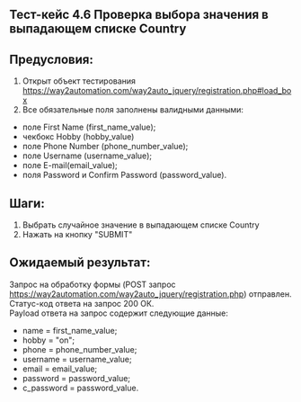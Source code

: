 ## Тест-кейс 4.6 Проверка выбора значения в выпадающем списке Country

## Предусловия:
1. Открыт объект тестирования
https://way2automation.com/way2auto_jquery/registration.php#load_box
2. Все обязательные поля заполнены валидными данными:
 - поле First Name (first_name_value);
 - чекбокс Hobby (hobby_value)
 - поле Phone Number (phone_number_value);
 - поле Username (username_value);
 - поле E-mail(email_value);
 - поля Password и Confirm Password (password_value).

## Шаги:
1. Выбрать случайное значение в выпадающем списке Country
2. Нажать на кнопку "SUBMIT"

## Ожидаемый результат:
Запрос на обработку формы (POST запрос https://way2automation.com/way2auto_jquery/registration.php) отправлен.  
Статус-код ответа на запрос 200 ОК.  
Payload ответа на запрос содержит следующие данные:
 - name = first_name_value;
 - hobby = "on";
 - phone = phone_number_value;
 - username = username_value;
 - email = email_value;
 - password = password_value;
 - c_password = password_value.











